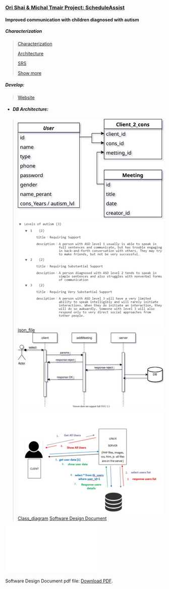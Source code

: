 
### [Ori Shai & Michal Tmair Project: ScheduleAssist](https://github.com/sholker/exercises_shenkar/tree/main/ScheduleAssist)

#### Improved	communication	with	children	diagnosed	with	autism

##### Characterization
>
> [Characterization](http://shenkar.html5-book.co.il/2020-2021/sr/dev_229/)
> 
>[Architecture](http://shenkar.html5-book.co.il/2020-2021/sr/dev_229/architechture.pdf)
>
> [SRS](http://shenkar.html5-book.co.il/2020-2021/sr/dev_229/srs.pdf)
>
> [Show more](https://app.moqups.com/qnFwytP1S5/view/page/a5993fc26)
 

##### Develop:
>[Website](http://se.shenkar.ac.il/students/2020-2021/web1/dev_222)

- ##### DB Architecture:
> ![ERD](SDD/ERD.svg)
> ![Json_Structure](SDD/json_structre.svg)
> [json_file](json_levels_autism.json)
> ![squence_diagram](SDD/sequence_diagram.svg)
> ![software_diagram](SDD/software_diagram.jpeg)
> [Class_diagram](SDD/class_diagram.pdf)
> [Software Design Document](SDD/SDD_Michal_Tamir_and_Ori_Shinsholker.pdf)

<object data="SDD/SDD_Michal_Tamir_and_Ori_Shinsholker.pdf" type="application/pdf" width="700px" height="700px">
    <embed src="SDD/SDD_Michal_Tamir_and_Ori_Shinsholker.pdf">
        <p>Software Design Document pdf file: <a href="SDD/SDD_Michal_Tamir_and_Ori_Shinsholker.pdf">Download PDF</a>.</p>
    </embed>
</object>
